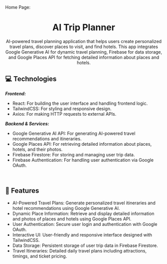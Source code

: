 <p>
Home Page:
<img src="https://github.com/barika001/ai-trip-planner/blob/main/public/landing.png" alt="">
</p>
                  
<h1 align="center" style="font-weight: bold;">AI Trip Planner</h1>

<p align="center">AI-powered travel planning application that helps users create personalized travel plans, discover places to visit, and find hotels. This app integrates Google Generative AI for dynamic travel planning, Firebase for data storage, and Google Places API for fetching detailed information about places and hotels. </p>

<h2 id="technologies">💻 Technologies</h2>

<b><em>Frontend:</b></em>

- React: For building the user interface and handling frontend logic.
- TailwindCSS: For styling and responsive design.
- Axios: For making HTTP requests to external APIs.

<b><em>Backend & Services:</b></em>
- Google Generative AI API: For generating AI-powered travel recommendations and itineraries.
- Google Places API: For retrieving detailed information about places, hotels, and their photos.
- Firebase Firestore: For storing and managing user trip data.
- Firebase Authentication: For handling user authentication via Google OAuth.

<br><h2 id="features">🚀 Features</h2>

- AI-Powered Travel Plans: Generate personalized travel itineraries and hotel recommendations using Google Generative AI.
- Dynamic Place Information: Retrieve and display detailed information and photos of places and hotels using Google Places API.
- User Authentication: Secure user login and authentication with Google OAuth.
- Interactive UI: User-friendly and responsive interface designed with TailwindCSS.
- Data Storage: Persistent storage of user trip data in Firebase Firestore.
- Travel Itineraries: Detailed daily travel plans including attractions, timings, and ticket pricing.
